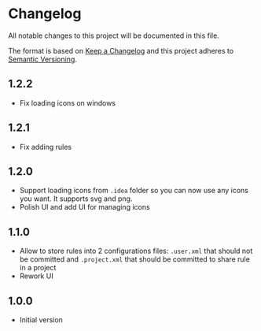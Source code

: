 # Changelog

All notable changes to this project will be documented in this file.

The format is based on [Keep a Changelog](http://keepachangelog.com/en/1.0.0/)
and this project adheres to [Semantic Versioning](http://semver.org/spec/v2.0.0.html).

## 1.2.2

- Fix loading icons on windows

## 1.2.1

- Fix adding rules

## 1.2.0

- Support loading icons from `.idea` folder so you can now use any icons you want. It supports svg and png.
- Polish UI and add UI for managing icons

## 1.1.0

- Allow to store rules into 2 configurations files: `.user.xml` that should not be committed and `.project.xml` that should be committed to share rule in a project
- Rework UI

## 1.0.0

- Initial version
